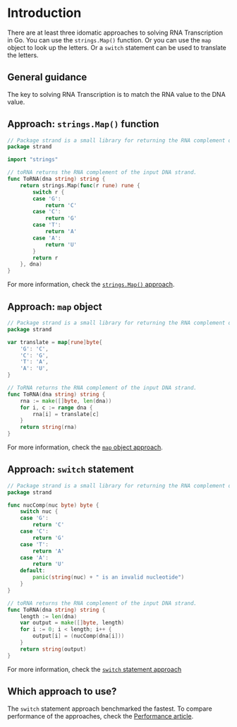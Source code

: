 # Introduction

There are at least three idomatic approaches to solving RNA Transcription in Go.
You can use the `strings.Map()` function.
Or you can use the `map` object to look up the letters.
Or a `switch` statement can be used to translate the letters.

## General guidance

The key to solving RNA Transcription is to match the RNA value to the DNA value.

## Approach: `strings.Map()` function

```go
// Package strand is a small library for returning the RNA complement of a DNA strand.
package strand

import "strings"

// toRNA returns the RNA complement of the input DNA strand.
func ToRNA(dna string) string {
	return strings.Map(func(r rune) rune {
		switch r {
		case 'G':
			return 'C'
		case 'C':
			return 'G'
		case 'T':
			return 'A'
		case 'A':
			return 'U'
		}
		return r
	}, dna)
}
```

For more information, check the [`strings.Map()` approach][approach-strings-map].

## Approach: `map` object

```go
// Package strand is a small library for returning the RNA complement of a DNA strand.
package strand

var translate = map[rune]byte{
	'G': 'C',
	'C': 'G',
	'T': 'A',
	'A': 'U',
}

// ToRNA returns the RNA complement of the input DNA strand.
func ToRNA(dna string) string {
	rna := make([]byte, len(dna))
	for i, c := range dna {
		rna[i] = translate[c]
	}
	return string(rna)
}
```

For more information, check the [`map` object approach][approach-map-object].

## Approach: `switch` statement

```go
// Package strand is a small library for returning the RNA complement of a DNA strand.
package strand

func nucComp(nuc byte) byte {
	switch nuc {
	case 'G':
		return 'C'
	case 'C':
		return 'G'
	case 'T':
		return 'A'
	case 'A':
		return 'U'
	default:
		panic(string(nuc) + " is an invalid nucleotide")
	}
}

// toRNA returns the RNA complement of the input DNA strand.
func ToRNA(dna string) string {
	length := len(dna)
	var output = make([]byte, length)
	for i := 0; i < length; i++ {
		output[i] = (nucComp(dna[i]))
	}
	return string(output)
}
```

For more information, check the [`switch` statement approach][approach-switch-statement]

## Which approach to use?

The `switch` statement approach benchmarked the fastest.
To compare performance of the approaches, check the [Performance article][article-performance].

[approach-strings-map]: https://exercism.org/tracks/go/exercises/rna-transcription/approaches/map-function
[approach-map-object]: https://exercism.org/tracks/go/exercises/rna-transcription/approaches/map-object
[approach-switch-statement]: https://exercism.org/tracks/go/exercises/rna-transcription/approaches/switch
[article-performance]: https://exercism.org/tracks/go/exercises/rna-transcription/articles/performance
